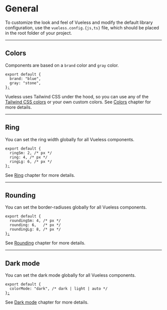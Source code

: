 # General

To customize the look and feel of Vueless and modify the default library configuration, use the `vueless.config.{js,ts}` file, which should be placed in the root folder of your project.

***

## Colors

Components are based on a `brand` color and `gray` color.

<pre class="language-js" data-title="vueless.config.{js,ts}"><code class="lang-js">export default {
  brand: "blue",
  gray: "stone",
}<a data-footnote-ref href="#user-content-fn-1">;</a>
</code></pre>

Vueless uses Tailwind CSS under the hood, so you can use any of the [Tailwind CSS colors](https://tailwindcss.com/docs/customizing-colors#color-palette-reference) or your own custom colors. See [Colors](colors.md) chapter for more details.

***

## Ring

You can set the ring width globally for all Vueless components.

<pre class="language-js" data-title="vueless.config.{js,ts}"><code class="lang-js">export default {
  ringSm: 2, /* px */
  ring: 4, /* px */
  ringLg: 6, /* px */
}<a data-footnote-ref href="#user-content-fn-2">;</a>
</code></pre>

See [Ring](ring.md) chapter for more details.

***

## Rounding

You can set the border-radiuses globally for all Vueless components.

<pre class="language-js" data-title="vueless.config.{js,ts}"><code class="lang-js">export default {
  roundingSm: 4, /* px */
  rounding: 6,   /* px */
  roundingLg: 8, /* px */
}<a data-footnote-ref href="#user-content-fn-3">;</a>
</code></pre>

See [Rounding](rounding.md) chapter for more details.

***

## Dark mode

You can set the dark mode globally for all Vueless components.&#x20;

<pre class="language-js" data-title="vueless.config.{js,ts}"><code class="lang-js">export default {
  colorMode: "dark", /* dark | light | auto */
}<a data-footnote-ref href="#user-content-fn-4">;</a>
</code></pre>

See [Dark mode](dark-mode.md) chapter for more details.



[^1]: 

[^2]: 

[^3]: 

[^4]: 

